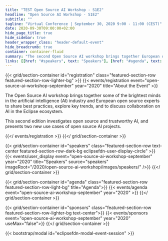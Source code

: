```yaml
---
title: "TEST Open Source AI Workshop - S1E2"
headline: "Open Source AI Workshop - S1E2"
subtitle: ""
tagline: "Virtual Conference | September 30, 2020 9:00 - 11:00 (CEST)"
date: 2020-09-30T09:00:00+02:00
hide_page_title: true
hide_sidebar: true
header_wrapper_class: "header-default-event"
hide_breadcrumb: true
container: container-fluid
summary: "The second Open Source AI workshop brings together European open source and AI experts, as well as top AI open source projects. This virtual event is organized by the Eclipse Foundation about Open Source AI, with the goal of gathering a larger community around AI in the Eclipse ecosystem."
links: [[href: "#speakers", text: "Speakers"], [href: "#agenda", text: "Agenda"]]
---
```


{{< grid/section-container id="registration" class="featured-section-row featured-section-row-lighter-bg" >}}
  {{< events/registration event="open-source-ai-workshop-september" year="2020" title="About the Event" >}} 


The Open Source AI workshop brings together some of the brightest minds in the artificial intelligence (AI) industry and European open source experts to share best practices, explore key trends, and to discuss collaboration on AI in the Eclipse ecosystem.

This second edition investigates open source and trustworthy AI, and presents two new use cases of open source AI projects.

  {{</ events/registration >}}
{{</ grid/section-container >}}

{{< grid/section-container id="speakers" class="featured-section-row text-center featured-section-row-dark-bg eclipsefdn-user-display-circle" >}}
  {{< events/user_display event="open-source-ai-workshop-september" year="2020" title="Speakers" source="speakers" imageRoot="/2020/open-source-ai-workshop/images/speakers/" />}}
{{</ grid/section-container >}}

{{< grid/section-container id="agenda" class="featured-section-row featured-section-row-light-bg" title="Agenda">}}
  {{< events/agenda event="open-source-ai-workshop-september" year="2020" >}}
{{</ grid/section-container >}}

{{< grid/section-container id="sponsors" class="featured-section-row featured-section-row-lighter-bg text-center">}}
  {{< events/sponsors event="open-source-ai-workshop-september" year="2020"  useMax="false">}}
{{</ grid/section-container >}}

{{< bootstrap/modal id="eclipsefdn-modal-event-session" >}}